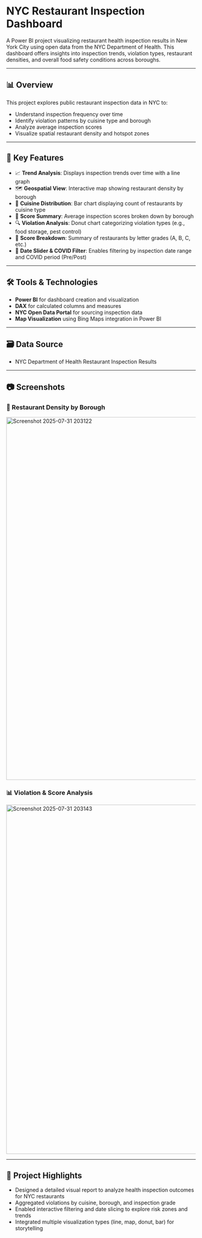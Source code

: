 # NYC Restaurant Inspection Dashboard

A Power BI project visualizing restaurant health inspection results in New York City using open data from the NYC Department of Health. This dashboard offers insights into inspection trends, violation types, restaurant densities, and overall food safety conditions across boroughs.

---

## 📊 Overview

This project explores public restaurant inspection data in NYC to:

- Understand inspection frequency over time
- Identify violation patterns by cuisine type and borough
- Analyze average inspection scores
- Visualize spatial restaurant density and hotspot zones

---

## 🧠 Key Features

- 📈 **Trend Analysis**: Displays inspection trends over time with a line graph
- 🗺️ **Geospatial View**: Interactive map showing restaurant density by borough
- 🧁 **Cuisine Distribution**: Bar chart displaying count of restaurants by cuisine type
- 🏅 **Score Summary**: Average inspection scores broken down by borough
- 🔍 **Violation Analysis**: Donut chart categorizing violation types (e.g., food storage, pest control)
- 🧮 **Score Breakdown**: Summary of restaurants by letter grades (A, B, C, etc.)
- 📅 **Date Slider & COVID Filter**: Enables filtering by inspection date range and COVID period (Pre/Post)

---

## 🛠 Tools & Technologies

- **Power BI** for dashboard creation and visualization
- **DAX** for calculated columns and measures
- **NYC Open Data Portal** for sourcing inspection data
- **Map Visualization** using Bing Maps integration in Power BI

---

## 🗃️ Data Source

- NYC Department of Health Restaurant Inspection Results  

---

## 📷 Screenshots

### 📍 Restaurant Density by Borough
<img width="1669" height="965" alt="Screenshot 2025-07-31 203122" src="https://github.com/user-attachments/assets/27ce790b-a778-4404-b837-09a696351931" />


### 📊 Violation & Score Analysis
<img width="1653" height="929" alt="Screenshot 2025-07-31 203143" src="https://github.com/user-attachments/assets/317999be-a5d1-4c22-b6db-32debd1a2c1a" />

---

## 🔗 Project Highlights

- Designed a detailed visual report to analyze health inspection outcomes for NYC restaurants  
- Aggregated violations by cuisine, borough, and inspection grade  
- Enabled interactive filtering and date slicing to explore risk zones and trends  
- Integrated multiple visualization types (line, map, donut, bar) for storytelling

